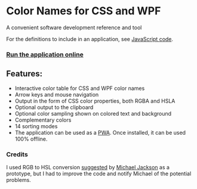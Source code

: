 # Color Names for CSS and WPF

A convenient software development reference and tool

For the definitions to include in an application, see [JavaScript code](./code/js/names/).

### [Run the application online](https://SAKryukov.GitHub.io/colors-names-js-wpf/code/js)

## Features:

- Interactive color table for CSS and WPF color names
- Arrow keys and mouse navigation
- Output in the form of CSS color properties, both RGBA and HSLA
- Optional output to the clipboard
- Optional color sampling shown on colored text and background
- Complementary colors
- 14 sorting modes
- The application can be used as a [PWA](https://en.wikipedia.org/wiki/Progressive_web_app). Once installed, it can be used 100% offline.

### Credits

I used RGB to HSL conversion [suggested](https://gist.github.com/mjackson/5311256) by [Michael Jackson](https://gist.github.com/mjackson) as a prototype, but I had to improve the code and notify Michael of the potential problems.
